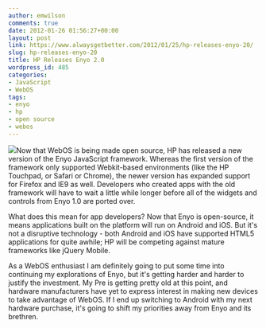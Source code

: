 ```yaml
---
author: emwilson
comments: true
date: 2012-01-26 01:56:27+00:00
layout: post
link: https://www.alwaysgetbetter.com/2012/01/25/hp-releases-enyo-20/
slug: hp-releases-enyo-20
title: HP Releases Enyo 2.0
wordpress_id: 485
categories:
- JavaScript
- WebOS
tags:
- enyo
- hp
- open source
- webos
---
```


![](http://cdn.precentral.net/resources/images/000/106/057/large/enyo-html5-palm-logos.png)Now that WebOS is being made open source, HP has released a new version of the Enyo JavaScript framework. Whereas the first version of the framework only supported Webkit-based environments (like the HP Touchpad, or Safari or Chrome), the newer version has expanded support for Firefox and IE9 as well. Developers who created apps with the old framework will have to wait a little while longer before all of the widgets and controls from Enyo 1.0 are ported over.

What does this mean for app developers? Now that Enyo is open-source, it means applications built on the platform will run on Android and iOS. But it's not a disruptive technology - both Android and iOS have supported HTML5 applications for quite awhile; HP will be competing against mature frameworks like jQuery Mobile.

As a WebOS enthusiast I am definitely going to put some time into continuing my explorations of Enyo, but it's getting harder and harder to justify the investment. My Pre is getting pretty old at this point, and hardware manufacturers have yet to express interest in making new devices to take advantage of WebOS. If I end up switching to Android with my next hardware purchase, it's going to shift my priorities away from Enyo and its brethren.

